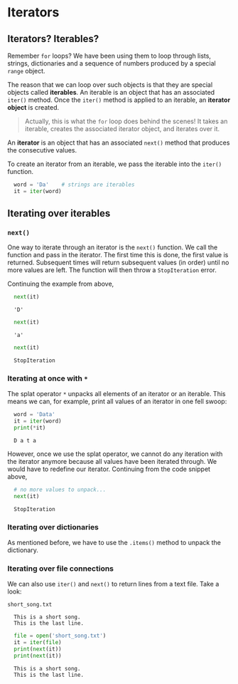 # Iterators

## Iterators? Iterables?

Remember `for` loops? We have been using them to loop through lists, strings, dictionaries
and a sequence of numbers produced by a special `range` object.

The reason that we can loop over such objects is that they are special objects
called **iterables**. An iterable is an object that has an associated `iter()` method. Once
the `iter()` method is applied to an iterable, an **iterator object** is created.

> Actually, this is what the `for` loop does behind the scenes! It takes an iterable, creates
> the associated iterator object, and iterates over it.

An **iterator** is an object that has an associated `next()` method that produces the
consecutive values.

To create an iterator from an iterable, we pass the iterable into the `iter()` function.

```python
  word = 'Da'    # strings are iterables
  it = iter(word)
```

## Iterating over iterables

### `next()`

One way to iterate through an iterator is the `next()` function. We call the function and
pass in the iterator. The first time this is done, the first value is returned. Subsequent
times will return subsequent values (in order) until no more values are left. The function
will then throw a `StopIteration` error.

Continuing the example from above,

```python
  next(it)
```

```console
  'D'
```

```python
  next(it)
```

```console
  'a'
```

```python
  next(it)
```

```console
  StopIteration
```

### Iterating at once with `*`

The splat operator `*` unpacks all elements of an iterator or an iterable. This means we
can, for example, print all values of an iterator in one fell swoop:

```python
  word = 'Data'
  it = iter(word)
  print(*it)
```

```console
  D a t a
```

However, once we use the splat operator, we cannot do any iteration with the iterator anymore
because all values have been iterated through. We would have to redefine our iterator.
Continuing from the code snippet above,

```python
  # no more values to unpack...
  next(it)
```

```console
  StopIteration
```

### Iterating over dictionaries

As mentioned before, we have to use the `.items()` method to unpack the dictionary.

### Iterating over file connections

We can also use `iter()` and `next()` to return lines from a text file. Take a look:

```
short_song.txt

  This is a short song.
  This is the last line.
```

```python
  file = open('short_song.txt')
  it = iter(file)
  print(next(it))
  print(next(it))
```

```console
  This is a short song.
  This is the last line.
```
